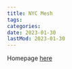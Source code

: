 ```yaml
---
title: NYC Mesh
tags:
categories:
date: 2023-01-30
lastMod: 2023-01-30
---
```

Homepage [here](https://www.nycmesh.net/)


